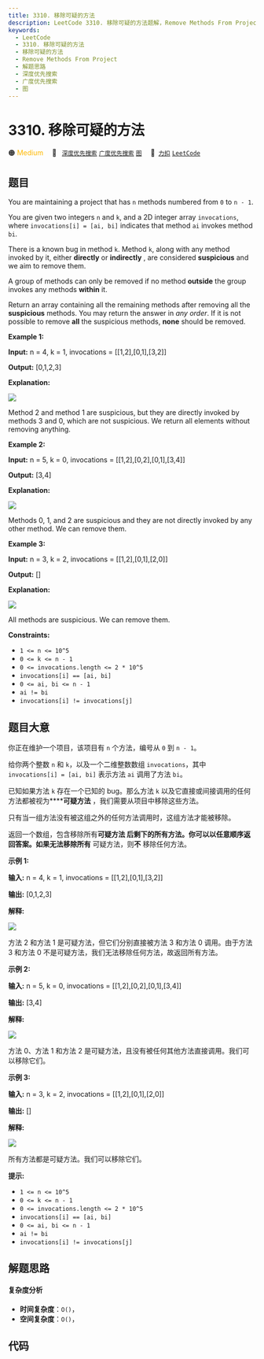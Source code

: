 ```yaml
---
title: 3310. 移除可疑的方法
description: LeetCode 3310. 移除可疑的方法题解，Remove Methods From Project，包含解题思路、复杂度分析以及完整的 JavaScript 代码实现。
keywords:
  - LeetCode
  - 3310. 移除可疑的方法
  - 移除可疑的方法
  - Remove Methods From Project
  - 解题思路
  - 深度优先搜索
  - 广度优先搜索
  - 图
---
```


# 3310. 移除可疑的方法

🟠 <font color=#ffb800>Medium</font>&emsp; 🔖&ensp; [`深度优先搜索`](/tag/depth-first-search.md) [`广度优先搜索`](/tag/breadth-first-search.md) [`图`](/tag/graph.md)&emsp; 🔗&ensp;[`力扣`](https://leetcode.cn/problems/remove-methods-from-project) [`LeetCode`](https://leetcode.com/problems/remove-methods-from-project)

## 题目

You are maintaining a project that has `n` methods numbered from `0` to `n -
1`.

You are given two integers `n` and `k`, and a 2D integer array `invocations`,
where `invocations[i] = [ai, bi]` indicates that method `ai` invokes method
`bi`.

There is a known bug in method `k`. Method `k`, along with any method invoked
by it, either **directly** or **indirectly** , are considered **suspicious**
and we aim to remove them.

A group of methods can only be removed if no method **outside** the group
invokes any methods **within** it.

Return an array containing all the remaining methods after removing all the
**suspicious** methods. You may return the answer in _any order_. If it is not
possible to remove **all** the suspicious methods, **none** should be removed.



**Example 1:**

**Input:** n = 4, k = 1, invocations = [[1,2],[0,1],[3,2]]

**Output:** [0,1,2,3]

**Explanation:**

![](https://assets.leetcode.com/uploads/2024/07/18/graph-2.png)

Method 2 and method 1 are suspicious, but they are directly invoked by methods
3 and 0, which are not suspicious. We return all elements without removing
anything.

**Example 2:**

**Input:** n = 5, k = 0, invocations = [[1,2],[0,2],[0,1],[3,4]]

**Output:** [3,4]

**Explanation:**

![](https://assets.leetcode.com/uploads/2024/07/18/graph-3.png)

Methods 0, 1, and 2 are suspicious and they are not directly invoked by any
other method. We can remove them.

**Example 3:**

**Input:** n = 3, k = 2, invocations = [[1,2],[0,1],[2,0]]

**Output:** []

**Explanation:**

![](https://assets.leetcode.com/uploads/2024/07/20/graph.png)

All methods are suspicious. We can remove them.



**Constraints:**

  * `1 <= n <= 10^5`
  * `0 <= k <= n - 1`
  * `0 <= invocations.length <= 2 * 10^5`
  * `invocations[i] == [ai, bi]`
  * `0 <= ai, bi <= n - 1`
  * `ai != bi`
  * `invocations[i] != invocations[j]`


## 题目大意

你正在维护一个项目，该项目有 `n` 个方法，编号从 `0` 到 `n - 1`。

给你两个整数 `n` 和 `k`，以及一个二维整数数组 `invocations`，其中 `invocations[i] = [ai, bi]` 表示方法
`ai` 调用了方法 `bi`。

已知如果方法 `k` 存在一个已知的 bug。那么方法 `k` 以及它直接或间接调用的任何方法都被视为******可疑方法**
，我们需要从项目中移除这些方法。

只有当一组方法没有被这组之外的任何方法调用时，这组方法才能被移除。

返回一个数组，包含移除所有******可疑方法** 后剩下的所有方法。你可以以任意顺序返回答案。如果无法移除**所有** 可疑方法，则**不**
移除任何方法。



**示例 1:**

**输入:** n = 4, k = 1, invocations = [[1,2],[0,1],[3,2]]

**输出:** [0,1,2,3]

**解释:**

![](https://assets.leetcode.com/uploads/2024/07/18/graph-2.png)

方法 2 和方法 1 是可疑方法，但它们分别直接被方法 3 和方法 0 调用。由于方法 3 和方法 0 不是可疑方法，我们无法移除任何方法，故返回所有方法。

**示例 2:**

**输入:** n = 5, k = 0, invocations = [[1,2],[0,2],[0,1],[3,4]]

**输出:** [3,4]

**解释:**

![](https://assets.leetcode.com/uploads/2024/07/18/graph-3.png)

方法 0、方法 1 和方法 2 是可疑方法，且没有被任何其他方法直接调用。我们可以移除它们。

**示例 3:**

**输入:** n = 3, k = 2, invocations = [[1,2],[0,1],[2,0]]

**输出:** []

**解释:**

![](https://assets.leetcode.com/uploads/2024/07/20/graph.png)

所有方法都是可疑方法。我们可以移除它们。



**提示:**

  * `1 <= n <= 10^5`
  * `0 <= k <= n - 1`
  * `0 <= invocations.length <= 2 * 10^5`
  * `invocations[i] == [ai, bi]`
  * `0 <= ai, bi <= n - 1`
  * `ai != bi`
  * `invocations[i] != invocations[j]`


## 解题思路

#### 复杂度分析

- **时间复杂度**：`O()`，
- **空间复杂度**：`O()`，

## 代码

```javascript

```